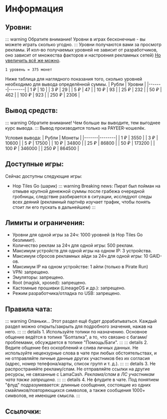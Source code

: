 # Информация


## Уровни:
::: warning Обратите внимание!
Уровни в играх бесконечные - вы можете играть сколько угодно.
:::
Уровни получаются вами за просмотр рекламы. И кол-во получаемых уровней не зависит от разработчиков, оно зависит от множества факторов и настроения рекламных сетей) [Но увеличить всё же можно](/advice#увеличение-заработка).

`1 уровень = 375 монет`

Ниже таблица для наглядного показания того, сколько уровней необходимо для вывода определённой суммы.
| Рубли | Уровни |
|-------|--------|
| 1 ₽   | 10     |
| 3 ₽   | 29     |
| 5 ₽   | 47     |
| 10 ₽  | 93     |
| 25 ₽  | 232    |
| 50 ₽  | 462    |
| 100 ₽ | 923    |
| 250 ₽ | 2306   |


## Вывод средств:
::: warning Обратите внимание!
Чем больше вы выводите, тем выгоднее курс вывода.
:::
Вывод производится только на PAYEER-кошелёк.

Условия вывода:
| Рубли | Монеты |
|-------|--------|
| 1 ₽   | 3550   |
| 3 ₽   | 10600  |
| 5 ₽   | 17500  |
| 10 ₽  | 34800  |
| 25 ₽  | 86800  |
| 50 ₽  | 173200 |
| 100 ₽ | 346000 |
| 250 ₽ | 864500 |


## Доступные игры:
Сейчас доступны следующие игры:
- Hop Tiles Go (шарик)
::: warning Breaking news:
Пират был пойман на отмыве крупной денежной суммы после грабежа очередной гробницы, следствие разбирается в ситуации, исследуют следы всех деяний (рекламный партнёр изучает трафик, чтобы понять стоит ли его пускать в дальнейшем)
:::
## Лимиты и ограничения:
- Уровни для одной игры за 24ч: 1000 уровней (в Hop Tiles Go безлимит).
- Количество реклам за 24ч для одной игры: 500 реклам.
- Максимум устройств для одной игры на одном IP: 3 устройства.
- Максимум сбросов рекламных айди за 24ч для одной игры: 10 GAID-ов.
- Максимум IP на одном устройстве: 1 айпи (только в Pirate Run)
- VPN: запрещено.
- Эмуляторы: запрещено.
- Root (magisk, xposed): запрещено.
- Кастомные прошивки (LineageOS и др.): запрещено.
- Режим разработчика/отладка по USB: запрещено.

## Правила чата:
::: warning Опаньки...
Этот раздел ещё будет дорабатываться.
Каждый раздел можно открыть/закрыть для подробного значения, нажав на него.
:::
::: details 1. Используйте топики по назначению.
Основное общение ведётся в топике "Болталка", а то, что связано с багами/проблемами, обсуждается в топике "Помощь/Баги".
:::
::: details 2. Ведите общение без оскорблений и слива личных данных.
Не используйте нецензурные слова в чате при любых обстоятельствах, и не отправляйте личные данные других участников без их согласия (адрес, номер телефона/карты, список групп и т. д.).
:::
::: details 3. Не распространяйте рекламу/спам.
Не отправляйте ссылки на другие ресурсы, не связанные с LamaCash.
_Реклама/спам в ЛС участникам чата также запрещена._
:::
::: details 4. Не флудите в чате.
Под понятием "флуд" подразумевается: длинные сообщения, состоящие из одних смайликов/повторяющихся символов, а также сообщения 1000+ символов, не имеющие смысла.
:::
## Ссылочки:
<CustomLinkComponent href="https://t.me/lamacashapp" title="Telegram-канал" />
<CustomLinkComponent href="https://t.me/+PDaUJGuYH2UyYmFi" title="Сообщество" />
<CustomLinkComponent href="https://t.me/lamasupportbot" title="Поддержка" />
